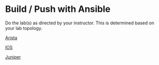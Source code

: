 # Build / Push with Ansible

Do the lab(s) as directed by your instructor.  This is determined based on your lab topology.

[Arista](Build_Push_Arista.md)

[IOS](Build_Push_IOS.md)

[Juniper](Build_Push_Juniper.md)
